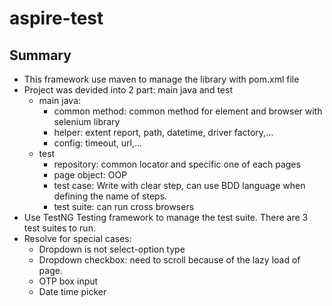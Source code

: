 # aspire-test

## Summary
- This framework use maven to manage the library with pom.xml file
- Project was devided into 2 part: main java and test
  - main java:
    - common method: common method for element and browser with selenium library
    - helper: extent report, path, datetime, driver factory,...
    - config: timeout, url,...
  - test
    - repository: common locator and specific one of each pages
    - page object: OOP
    - test case: Write with clear step, can use BDD language when defining the name of steps.
    - test suite: can run cross browsers
- Use TestNG Testing framework to manage the test suite. There are 3 test suites to run.
- Resolve for special cases:
  - Dropdown is not select-option type
  - Dropdown checkbox: need to scroll because of the lazy load of page.
  - OTP box input
  - Date time picker
